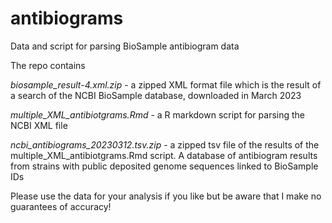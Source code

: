 # antibiograms
Data and script for parsing BioSample antibiogram data

The repo contains

*biosample_result-4.xml.zip* - a zipped XML format file which is the result of a search of the NCBI BioSample database, downloaded in March 2023

*multiple_XML_antibiotgrams.Rmd* - a R markdown script for parsing the NCBI XML file

*ncbi_antibiograms_20230312.tsv.zip* - a zipped tsv file of the results of the multiple_XML_antibiotgrams.Rmd script.  A database of antibiogram results from strains with public deposited genome sequences linked to BioSample IDs

Please use the data for your analysis if you like but be aware that I make no guarantees of accuracy!
